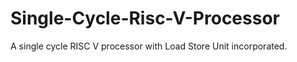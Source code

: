 # Single-Cycle-Risc-V-Processor
A single cycle RISC V processor with Load Store Unit incorporated. 
